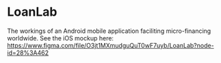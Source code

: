 # LoanLab
The workings of an Android mobile application faciliting micro-financing worldwide.
See the iOS mockup here: https://www.figma.com/file/O3jt1MXmudguQuT0wF7uyb/LoanLab?node-id=28%3A462
